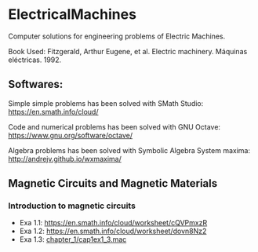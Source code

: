 # ElectricalMachines
Computer solutions for engineering problems of Electric Machines.

Book Used: Fitzgerald, Arthur Eugene, et al. Electric machinery. Máquinas eléctricas. 1992.

## Softwares:
Simple simple problems has been solved with SMath Studio: https://en.smath.info/cloud/

Code and numerical problems has been solved with GNU Octave: https://www.gnu.org/software/octave/

Algebra problems has been solved with Symbolic Algebra System maxima: http://andrejv.github.io/wxmaxima/

## Magnetic Circuits and Magnetic Materials
### Introduction to magnetic circuits

* Exa 1.1: https://en.smath.info/cloud/worksheet/cQVPmxzR
* Exa 1.2: https://en.smath.info/cloud/worksheet/dovn8Nz2
* Exa 1.3: [chapter_1/cap1ex1_3.mac](chapter_1/cap1ex1_3.mac)

